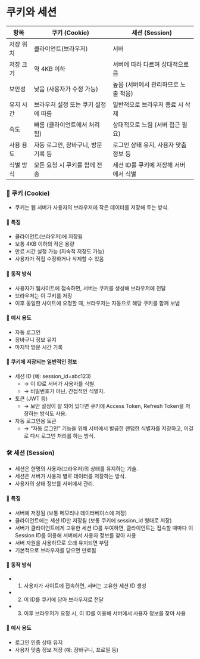 # 쿠키와 세션

| 항목        | 쿠키 (Cookie)                           | 세션 (Session)                           |
|-------------|-----------------------------------------|------------------------------------------|
| 저장 위치   | 클라이언트(브라우저)                    | 서버                                     |
| 저장 크기   | 약 4KB 이하                             | 서버에 따라 다르며 상대적으로 큼         |
| 보안성      | 낮음 (사용자가 수정 가능)               | 높음 (서버에서 관리하므로 노출 적음)     |
| 유지 시간   | 브라우저 설정 또는 쿠키 설정에 따름     | 일반적으로 브라우저 종료 시 삭제         |
| 속도        | 빠름 (클라이언트에서 처리됨)            | 상대적으로 느림 (서버 접근 필요)         |
| 사용 용도   | 자동 로그인, 장바구니, 방문 기록 등     | 로그인 상태 유지, 사용자 맞춤 정보 등    |
| 식별 방식   | 모든 요청 시 쿠키를 함께 전송           | 세션 ID를 쿠키에 저장해 서버에서 식별    |


### 🍪 쿠키 (Cookie)
- 쿠키는 웹 서버가 사용자의 브라우저에 작은 데이터를 저장해 두는 방식.

#### 🔹 특징
- 클라이언트(브라우저)에 저장됨
- 보통 4KB 이하의 작은 용량
- 만료 시간 설정 가능 (지속적 저장도 가능)
- 사용자가 직접 수정하거나 삭제할 수 있음

#### 🔹 동작 방식
- 사용자가 웹사이트에 접속하면, 서버는 쿠키를 생성해 브라우저에 전달
- 브라우저는 이 쿠키를 저장
- 이후 동일한 사이트에 요청할 때, 브라우저는 자동으로 해당 쿠키를 함께 보냄

#### 🔹 예시 용도
- 자동 로그인
- 장바구니 정보 유지
- 마지막 방문 시간 기록

#### 🔹 쿠키에 저장되는 일반적인 정보
- 세션 ID (예: session_id=abc123)
  - → 이 ID로 서버가 사용자를 식별.
  - → 비밀번호가 아닌, 간접적인 식별자.
- 토큰 (JWT 등)
  - → 보안 설정이 잘 되어 있다면 쿠키에 Access Token, Refresh Token을 저장하는 방식도 사용.
- 자동 로그인용 토큰
  - → “자동 로그인” 기능을 위해 서버에서 발급한 랜덤한 식별자를 저장하고, 이걸로 다시 로그인 처리를 하는 방식.


### 🛠️ 세션 (Session)
- 세션은 한명의 사용자(브라우저)의 상태를 유지하는 기술.
- 세션은 서버가 사용자 별로 데이터를 저장하는 방식. 
- 사용자의 상태 정보를 서버에서 관리.

#### 🔹 특징
- 서버에 저장됨 (보통 메모리나 데이터베이스에 저장)
- 클라이언트에는 세션 ID만 저장됨 (보통 쿠키에 session_id 형태로 저장)
- 서버가 클라이언트에게 고유한 세션 ID를 부여하면, 클라이언트는 접속할 때마다 이 Session ID를 이용해 서버에서 사용자 정보를 찾아 사용
- 서버 자원을 사용하므로 오래 유지되면 부담
- 기본적으로 브라우저를 닫으면 만료됨

#### 🔹 동작 방식
- 1. 사용자가 사이트에 접속하면, 서버는 고유한 세션 ID 생성
- 2. 이 ID를 쿠키에 담아 브라우저로 전달
- 3. 이후 브라우저가 요청 시, 이 ID를 이용해 서버에서 사용자 정보를 찾아 사용

#### 🔹 예시 용도
- 로그인 인증 상태 유지
- 사용자 맞춤 정보 저장 (예: 장바구니, 프로필 등)
